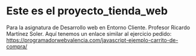 # Este es el proyecto_tienda_web
Para la asignatura de Desarrollo web en Entorno Cliente. Profesor Ricardo Martínez Soler.
Aquí tenemos un enlace similar al ejercicio pedido: <a href="https://programadorwebvalencia.com/javascript-ejemplo-carrito-de-compra/">https://programadorwebvalencia.com/javascript-ejemplo-carrito-de-compra/</a>
